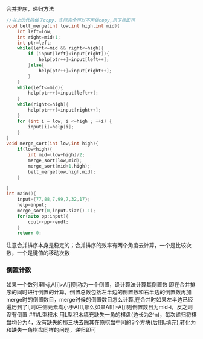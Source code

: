 合并排序，递归方法
```cpp
//书上伪代码做了copy，实际完全可以不用做copy,用下标即可
void belt_merge(int low,int high,int mid){
    int left=low;
    int right=mid+1;
    int ptr=left;
    while(left<=mid && right<=high){
        if (input[left]<input[right]){
            help[ptr++]=input[left++];
        }else{
            help[ptr++]=input[right++];
        }
    }
    while(left<=mid){
        help[ptr++]=input[left++];
    }
    while(right<=high){
        help[ptr++]=input[right++];
    }
    for (int i = low; i <=high ; ++i) {
        input[i]=help[i];
    }
}
void merge_sort(int low,int high){
    if(low<high){
        int mid=(low+high)/2;
        merge_sort(low,mid);
        merge_sort(mid+1,high);
        belt_merge(low,high,mid);
    }

}
int main(){
    input={77,88,7,99,7,32,17};
    help=input;
    merge_sort(0,input.size()-1);
    for(auto pp:input){
        cout<<pp<<endl;
    }
    return 0;
```
注意合并排序本身是稳定的；合并排序的效率有两个角度去计算，一个是比较次数，一个是键值的移动次数
### 倒置计数
如果一个数列里I<j,A[i]>A[j]则称为一个倒置，设计算法计算其倒置数
即在合并排序的同时进行倒置的计算，倒置总数包括左半边的倒置数和右半边的倒置数再加merge时的倒置数目，merge时候的倒置数目怎么计算,在合并时如果左半边已经遍历到了I,则i左侧元素均小于A[I],那么如果A[I]>A[j]则倒置数目为mid-i，反之则没有倒置
###L型积木
用L型积木填充缺失一角的棋盘(边长为2^n)，每次递归将棋盘均分为4，没有缺失的那三块去除其在原棋盘中间的3个方块(后用L填充),转化为和缺失一角棋盘同样的问题，递归即可
